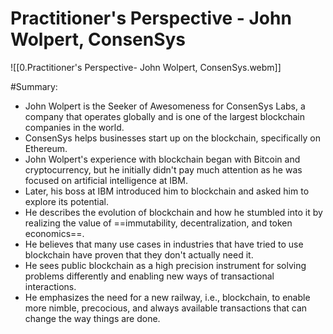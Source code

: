 # Practitioner's Perspective - John Wolpert, ConsenSys

![[0.Practitioner's Perspective- John Wolpert, ConsenSys.webm]]

#Summary:

-   John Wolpert is the Seeker of Awesomeness for ConsenSys Labs, a company that operates globally and is one of the largest blockchain companies in the world.
-   ConsenSys helps businesses start up on the blockchain, specifically on Ethereum.
-   John Wolpert's experience with blockchain began with Bitcoin and cryptocurrency, but he initially didn't pay much attention as he was focused on artificial intelligence at IBM.
-   Later, his boss at IBM introduced him to blockchain and asked him to explore its potential.
-   He describes the evolution of blockchain and how he stumbled into it by realizing the value of ==immutability, decentralization, and token economics==.
-   He believes that many use cases in industries that have tried to use blockchain have proven that they don't actually need it.
-   He sees public blockchain as a high precision instrument for solving problems differently and enabling new ways of transactional interactions.
-   He emphasizes the need for a new railway, i.e., blockchain, to enable more nimble, precocious, and always available transactions that can change the way things are done.